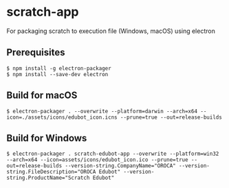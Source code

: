 # scratch-app
For packaging scratch to execution file (Windows, macOS) using electron

## Prerequisites

    $ npm install -g electron-packager
    $ npm install --save-dev electron


## Build for macOS

    $ electron-packager . --overwrite --platform=darwin --arch=x64 --icon=./assets/icons/edubot_icon.icns --prune=true --out=release-builds


## Build for Windows

    $ electron-packager . scratch-edubot-app --overwrite --platform=win32 --arch=x64 --icon=assets/icons/edubot_icon.ico --prune=true --out=release-builds --version-string.CompanyName="OROCA" --version-string.FileDescription="OROCA Edubot" --version-string.ProductName="Scratch Edubot"
